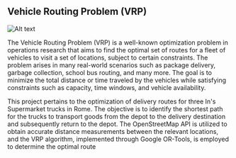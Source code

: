## Vehicle Routing Problem (VRP)

![Alt text](https://github.com/atasbh/TSP_ins/blob/main/In's%20banner.png)

The Vehicle Routing Problem (VRP) is a well-known optimization problem in operations research that aims to find the optimal set of routes for a fleet of vehicles to visit a set of locations, subject to certain constraints. The problem arises in many real-world scenarios such as package delivery, garbage collection, school bus routing, and many more. The goal is to minimize the total distance or time traveled by the vehicles while satisfying constraints such as capacity, time windows, and vehicle availability.

This project pertains to the optimization of delivery routes for three In's Supermarket trucks in Rome. The objective is to identify the shortest path for the trucks to transport goods from the depot to the delivery destination and subsequently return to the depot. The OpenStreetMap API is utilized to obtain accurate distance measurements between the relevant locations, and the VRP algorithm, implemented through Google OR-Tools, is employed to determine the optimal route
